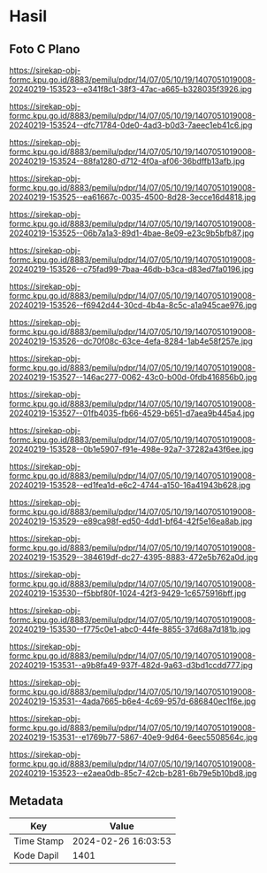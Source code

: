 # Hasil

## Foto C Plano

https://sirekap-obj-formc.kpu.go.id/8883/pemilu/pdpr/14/07/05/10/19/1407051019008-20240219-153523--e341f8c1-38f3-47ac-a665-b328035f3926.jpg

https://sirekap-obj-formc.kpu.go.id/8883/pemilu/pdpr/14/07/05/10/19/1407051019008-20240219-153524--dfc71784-0de0-4ad3-b0d3-7aeec1eb41c6.jpg

https://sirekap-obj-formc.kpu.go.id/8883/pemilu/pdpr/14/07/05/10/19/1407051019008-20240219-153524--88fa1280-d712-4f0a-af06-36bdffb13afb.jpg

https://sirekap-obj-formc.kpu.go.id/8883/pemilu/pdpr/14/07/05/10/19/1407051019008-20240219-153525--ea61667c-0035-4500-8d28-3ecce16d4818.jpg

https://sirekap-obj-formc.kpu.go.id/8883/pemilu/pdpr/14/07/05/10/19/1407051019008-20240219-153525--06b7a1a3-89d1-4bae-8e09-e23c9b5bfb87.jpg

https://sirekap-obj-formc.kpu.go.id/8883/pemilu/pdpr/14/07/05/10/19/1407051019008-20240219-153526--c75fad99-7baa-46db-b3ca-d83ed7fa0196.jpg

https://sirekap-obj-formc.kpu.go.id/8883/pemilu/pdpr/14/07/05/10/19/1407051019008-20240219-153526--f6942d44-30cd-4b4a-8c5c-a1a945cae976.jpg

https://sirekap-obj-formc.kpu.go.id/8883/pemilu/pdpr/14/07/05/10/19/1407051019008-20240219-153526--dc70f08c-63ce-4efa-8284-1ab4e58f257e.jpg

https://sirekap-obj-formc.kpu.go.id/8883/pemilu/pdpr/14/07/05/10/19/1407051019008-20240219-153527--146ac277-0062-43c0-b00d-0fdb416856b0.jpg

https://sirekap-obj-formc.kpu.go.id/8883/pemilu/pdpr/14/07/05/10/19/1407051019008-20240219-153527--01fb4035-fb66-4529-b651-d7aea9b445a4.jpg

https://sirekap-obj-formc.kpu.go.id/8883/pemilu/pdpr/14/07/05/10/19/1407051019008-20240219-153528--0b1e5907-f91e-498e-92a7-37282a43f6ee.jpg

https://sirekap-obj-formc.kpu.go.id/8883/pemilu/pdpr/14/07/05/10/19/1407051019008-20240219-153528--ed1fea1d-e6c2-4744-a150-16a41943b628.jpg

https://sirekap-obj-formc.kpu.go.id/8883/pemilu/pdpr/14/07/05/10/19/1407051019008-20240219-153529--e89ca98f-ed50-4dd1-bf64-42f5e16ea8ab.jpg

https://sirekap-obj-formc.kpu.go.id/8883/pemilu/pdpr/14/07/05/10/19/1407051019008-20240219-153529--384619df-dc27-4395-8883-472e5b762a0d.jpg

https://sirekap-obj-formc.kpu.go.id/8883/pemilu/pdpr/14/07/05/10/19/1407051019008-20240219-153530--f5bbf80f-1024-42f3-9429-1c6575916bff.jpg

https://sirekap-obj-formc.kpu.go.id/8883/pemilu/pdpr/14/07/05/10/19/1407051019008-20240219-153530--f775c0e1-abc0-44fe-8855-37d68a7d181b.jpg

https://sirekap-obj-formc.kpu.go.id/8883/pemilu/pdpr/14/07/05/10/19/1407051019008-20240219-153531--a9b8fa49-937f-482d-9a63-d3bd1ccdd777.jpg

https://sirekap-obj-formc.kpu.go.id/8883/pemilu/pdpr/14/07/05/10/19/1407051019008-20240219-153531--4ada7665-b6e4-4c69-957d-686840ec1f6e.jpg

https://sirekap-obj-formc.kpu.go.id/8883/pemilu/pdpr/14/07/05/10/19/1407051019008-20240219-153531--e1769b77-5867-40e9-9d64-6eec5508564c.jpg

https://sirekap-obj-formc.kpu.go.id/8883/pemilu/pdpr/14/07/05/10/19/1407051019008-20240219-153523--e2aea0db-85c7-42cb-b281-6b79e5b10bd8.jpg


## Metadata

| Key        | Value               |
| ---------- | ------------------- |
| Time Stamp | 2024-02-26 16:03:53 |
| Kode Dapil | 1401                |



